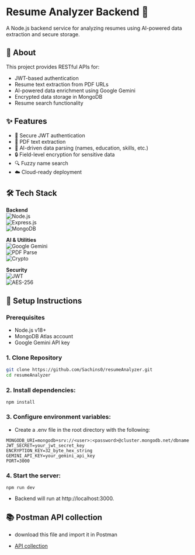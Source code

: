 # Resume Analyzer Backend 🚀

A Node.js backend service for analyzing resumes using AI-powered data extraction and secure storage.

## 📖 About

This project provides RESTful APIs for:
- JWT-based authentication
- Resume text extraction from PDF URLs
- AI-powered data enrichment using Google Gemini
- Encrypted data storage in MongoDB
- Resume search functionality

## ✨ Features

- 🔐 Secure JWT authentication
- 📄 PDF text extraction
- 🤖 AI-driven data parsing (names, education, skills, etc.)
- 🔒 Field-level encryption for sensitive data
- 🔍 Fuzzy name search
- ☁️ Cloud-ready deployment

## 🛠 Tech Stack

**Backend**  
![Node.js](https://img.shields.io/badge/Node.js-18+-339933?logo=nodedotjs)  
![Express.js](https://img.shields.io/badge/Express.js-4.18-000000?logo=express)  
![MongoDB](https://img.shields.io/badge/MongoDB-7.0-47A248?logo=mongodb)

**AI & Utilities**  
![Google Gemini](https://img.shields.io/badge/Google%20Gemini-API-4285F4?logo=google)  
![PDF Parse](https://img.shields.io/badge/PDF%20Parse-1.1-FF6C37?logo=adobeacrobatreader)  
![Crypto](https://img.shields.io/badge/Node.js%20Crypto-Builtin-339933)

**Security**  
![JWT](https://img.shields.io/badge/JWT-Auth-000000?logo=jsonwebtokens)  
![AES-256](https://img.shields.io/badge/AES-256_CBC-5C3EE6)

## 🚀 Setup Instructions

### Prerequisites
- Node.js v18+
- MongoDB Atlas account
- Google Gemini API key

### 1. Clone Repository
```bash
git clone https://github.com/Sachins0/resumeAnalyzer.git
cd resumeAnalyzer
```

### 2. Install dependencies:
```
npm install
```

### 3. Configure environment variables:

- Create a .env file in the root directory with the following:
```
MONGODB_URI=mongodb+srv://<user>:<password>@cluster.mongodb.net/dbname
JWT_SECRET=your_jwt_secret_key
ENCRYPTION_KEY=32_byte_hex_string
GEMINI_API_KEY=your_gemini_api_key
PORT=3000
```
### 4. Start the server:
```
npm run dev
```

- Backend will run at http://localhost:3000.

## 📚 Postman API collection
- download this file and import it in Postman

- [API collection](./assets/resumeAnalyzer.postman_collection.json)
